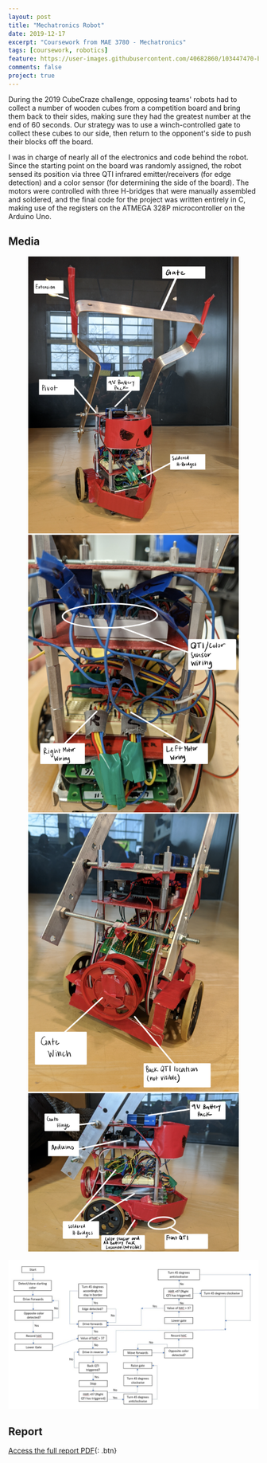 ```yaml
---
layout: post
title: "Mechatronics Robot"
date: 2019-12-17
excerpt: "Coursework from MAE 3780 - Mechatronics"
tags: [coursework, robotics]
feature: https://user-images.githubusercontent.com/40682860/103447470-b658b800-4c59-11eb-89d8-ac01760d7504.png
comments: false
project: true
---
```


During the 2019 CubeCraze challenge, opposing teams' robots had to collect a number of wooden cubes from a competition board and bring them back to their sides, making sure they had the greatest number at the end of 60 seconds. Our strategy was to use a winch-controlled gate to collect these cubes to our side, then return to the opponent's side to push their blocks off the board. 

I was in charge of nearly all of the electronics and code behind the robot. Since the starting point on the board was randomly assigned, the robot sensed its position via three QTI infrared emitter/receivers (for edge detection) and a color sensor (for determining the side of the board). The motors were controlled with three H-bridges that were manually assembled and soldered, and the final code for the project was written entirely in C, making use of the registers on the ATMEGA 328P microcontroller on the Arduino Uno. 

## Media

<figure class="half">
    <a href="/assets/img/3780/front.png"><img src="/assets/img/3780/front.png"></a>
    <a href="/assets/img/3780/rear.png"><img src="/assets/img/3780/rear.png"></a>
    <a href="/assets/img/3780/winch.png"><img src="/assets/img/3780/winch.png"></a>
    <a href="/assets/img/3780/side.png"><img src="/assets/img/3780/side.png"></a>
</figure>

![Strategy](/assets/img/3780/3780strategy.jpg)

## Report
      
[Access the full report PDF](/pdfs/3780.pdf){: .btn}
